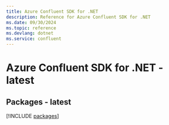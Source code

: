 ```yaml
---
title: Azure Confluent SDK for .NET
description: Reference for Azure Confluent SDK for .NET
ms.date: 09/30/2024
ms.topic: reference
ms.devlang: dotnet
ms.service: confluent
---
```

# Azure Confluent SDK for .NET - latest
## Packages - latest
[!INCLUDE [packages](confluent-index.md)]